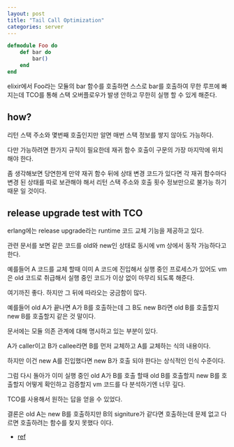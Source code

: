 ```yaml
---
layout: post
title: "Tail Call Optimization"
categories: server
---
```



```elixir
defmodule Foo do
    def bar do
        bar()
    end
end
```

elixir에서 Foo라는 모듈의 bar 함수를 호출하면 스스로 bar를 호출하여 무한 루프에 빠지는데 TCO를 통해 스택 오버플로우가 발생 안하고 무한히 실행 할 수 있게 해준다.

## how?

리턴 스택 주소와 몇번째 호출인지만 알면 매번 스택 정보를 쌓지 않아도 가능하다.

다만 가능하려면 한가지 규칙이 필요한데 재귀 함수 호출이 구문의 가장 마지막에 위치해야 한다.

좀 생각해보면 당연한게 만약 재귀 함수 뒤에 상태 변경 코드가 있다면 각 재귀 함수마다 변경 된 상태를 따로 보관해야 해서 리턴 스택 주소와 호출 횟수 정보만으로 불가능 하기 때문 일 것이다.


## release upgrade test with TCO

erlang에는 release upgrade라는 runtime 코드 교체 기능을 제공하고 있다.

관련 문서를 보면 같은 코드를 old와 new인 상태로 동시에 vm 상에서 동작 가능하다고 한다.

예를들어 A 코드를 교체 할때 이미 A 코드에 진입해서 실행 중인 프로세스가 있어도 vm은 old 코드로 취급해서 실행 중인 코드가 이상 없이 마무리 되도록 해준다.

여기까진 좋다. 하지만 그 뒤에 따라오는 궁금함이 많다.

예를들어 old A가 끝나면 A가 B를 호출하는데 그 B도 new B라면 old B를 호출할지 new B를 호출할지 같은 것 말이다. 

문서에는 모듈 의존 관계에 대해 명시하고 있는 부분이 있다.

A가 caller이고 B가 callee라면 B를 먼저 교체하고 A를 교체하는 식의 내용이다. 

하지만 이건 new A를 진입했다면 new B가 호출 되야 한다는 상식적인 인식 수준이다.

그럼 다시 돌아가 이미 실행 중인 old A가 B를 호출 할때 old B를 호출할지 new B를 호출할지 어떻게 확인하고 검증할지 vm 코드를 다 분석하기엔 너무 깊다.

TCO를 사용해서 원하는 답을 얻을 수 있었다.

결론은 old A는 new B를 호출하지만 B의 signiture가 같다면 호출하는데 문제 없고 다르면 호출하려는 함수를 찾지 못했다 이다.



- [ref](https://learnyousomeerlang.com/relups#the-hiccups-of-appups-and-relups)

















































